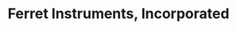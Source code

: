---
title: "Ferret Instruments, Incorporated"
url: /cheboygan/ferret-instruments-incorporated/
shop: Elektronik
---